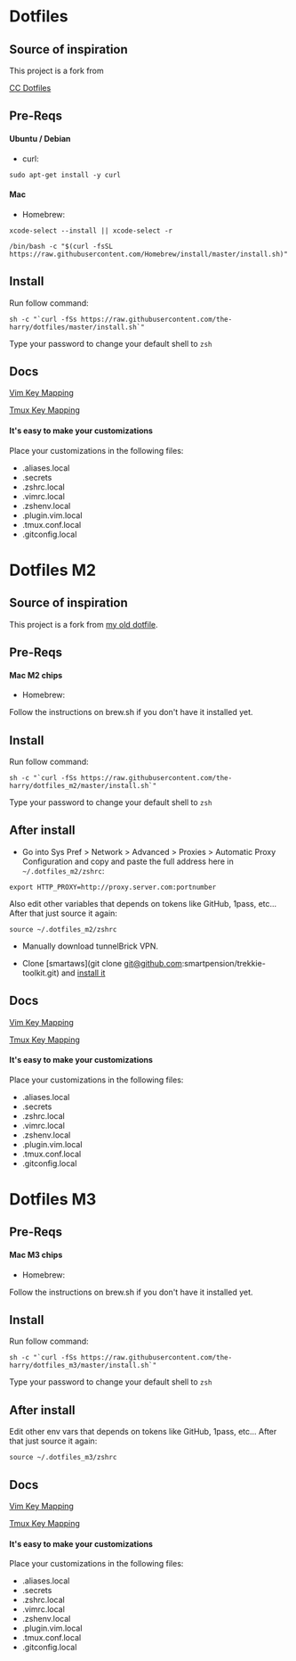 # Dotfiles

## Source of inspiration

This project is a fork from

[CC Dotfiles](https://github.com/the-harry/dotfiles)

## Pre-Reqs

#### Ubuntu / Debian

* curl:

`sudo apt-get install -y curl`

#### Mac

* Homebrew:

`xcode-select --install || xcode-select -r`

`/bin/bash -c "$(curl -fsSL https://raw.githubusercontent.com/Homebrew/install/master/install.sh)"`

## Install

Run follow command:

```
sh -c "`curl -fSs https://raw.githubusercontent.com/the-harry/dotfiles/master/install.sh`"
```

Type your password to change your default shell to `zsh`

## Docs

[Vim Key Mapping](Vim.md)

[Tmux Key Mapping](Tmux.md)

#### It's easy to make your customizations

Place your customizations in the following files:

* .aliases.local
* .secrets
* .zshrc.local
* .vimrc.local
* .zshenv.local
* .plugin.vim.local
* .tmux.conf.local
* .gitconfig.local



# Dotfiles M2

## Source of inspiration

This project is a fork from [my old dotfile](https://github.com/the-harry/dotfiles).

## Pre-Reqs

#### Mac M2 chips

* Homebrew:

Follow the instructions on brew.sh if you don't have it installed yet.

## Install

Run follow command:

```
sh -c "`curl -fSs https://raw.githubusercontent.com/the-harry/dotfiles_m2/master/install.sh`"
```

Type your password to change your default shell to `zsh`

## After install

* Go into Sys Pref > Network > Advanced > Proxies > Automatic Proxy Configuration and copy and paste the full address here in `~/.dotfiles_m2/zshrc`:

`export HTTP_PROXY=http://proxy.server.com:portnumber`

Also edit other variables that depends on tokens like GitHub, 1pass, etc... After that just source it again:

`source ~/.dotfiles_m2/zshrc`

* Manually download tunnelBrick VPN.

* Clone [smartaws](git clone git@github.com:smartpension/trekkie-toolkit.git) and [install it](https://github.com/smartpension/trekkie-toolkit/tree/main/aws#smart-aws)

## Docs

[Vim Key Mapping](Vim.md)

[Tmux Key Mapping](Tmux.md)

#### It's easy to make your customizations

Place your customizations in the following files:

* .aliases.local
* .secrets
* .zshrc.local
* .vimrc.local
* .zshenv.local
* .plugin.vim.local
* .tmux.conf.local
* .gitconfig.local




# Dotfiles M3

## Pre-Reqs

#### Mac M3 chips

* Homebrew:

Follow the instructions on brew.sh if you don't have it installed yet.

## Install

Run follow command:

```
sh -c "`curl -fSs https://raw.githubusercontent.com/the-harry/dotfiles_m3/master/install.sh`"
```

Type your password to change your default shell to `zsh`

## After install

Edit other env vars that depends on tokens like GitHub, 1pass, etc... After that just source it again:

`source ~/.dotfiles_m3/zshrc`

## Docs

[Vim Key Mapping](Vim.md)

[Tmux Key Mapping](Tmux.md)

#### It's easy to make your customizations

Place your customizations in the following files:

* .aliases.local
* .secrets
* .zshrc.local
* .vimrc.local
* .zshenv.local
* .plugin.vim.local
* .tmux.conf.local
* .gitconfig.local
